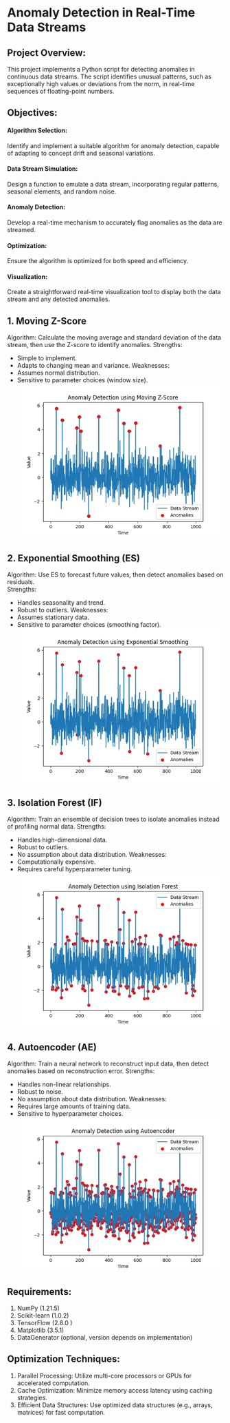 # Anomaly Detection in Real-Time Data Streams
## Project Overview: 
This project implements a Python script for detecting anomalies in 
continuous data streams. The script identifies unusual patterns, such as 
exceptionally high values or deviations from the norm, in real-time sequences 
of floating-point numbers. 
## Objectives: 
#### Algorithm Selection: 
Identify and implement a suitable algorithm for 
anomaly detection, capable of adapting to concept drift and seasonal 
variations. 
#### Data Stream Simulation: 
Design a function to emulate a data stream, 
incorporating regular patterns, seasonal elements, and random noise. 
#### Anomaly Detection:
Develop a real-time mechanism to accurately flag 
anomalies as the data are streamed. 
#### Optimization:
Ensure the algorithm is optimized for both speed and 
efficiency. 
#### Visualization:
Create a straightforward real-time visualization tool to display 
both the data stream and any detected anomalies.
## 1. Moving Z-Score 
Algorithm: Calculate the moving average and standard deviation of the data 
stream, then use the Z-score to identify anomalies. 
Strengths: 
- Simple to implement. 
- Adapts to changing mean and variance. 
Weaknesses:
- Assumes normal distribution.
- Sensitive to parameter choices (window size).
![image alt](https://github.com/GouthamiKethavath09/Anomaly-Detection-in-Real-Time-Data-Streams/blob/main/Moving%20Z-score.jpg?raw=true)

## 2. Exponential Smoothing (ES) 
Algorithm: Use ES to forecast future values, then detect anomalies based on 
residuals.  
Strengths: 
- Handles seasonality and trend.
- Robust to outliers. 
Weaknesses:
- Assumes stationary data. 
- Sensitive to parameter choices (smoothing factor).
![image alt](https://github.com/GouthamiKethavath09/Anomaly-Detection-in-Real-Time-Data-Streams/blob/main/Exponential%20smoothing.jpg?raw=true)

## 3. Isolation Forest (IF) 
Algorithm: Train an ensemble of decision trees to isolate anomalies instead of 
profiling normal data. 
Strengths: 
- Handles high-dimensional data.
- Robust to outliers.
- No assumption about data distribution. 
Weaknesses:
- Computationally expensive.
- Requires careful hyperparameter tuning.
![image alt](https://github.com/GouthamiKethavath09/Anomaly-Detection-in-Real-Time-Data-Streams/blob/main/isolation%20Forest.jpg?raw=true)
## 4. Autoencoder (AE) 
Algorithm: Train a neural network to reconstruct input data, then detect 
anomalies based on reconstruction error. 
Strengths: 
- Handles non-linear relationships.
- Robust to noise.
- No assumption about data distribution. 
Weaknesses:
- Requires large amounts of training data.
- Sensitive to hyperparameter choices.
![image alt](https://github.com/GouthamiKethavath09/Anomaly-Detection-in-Real-Time-Data-Streams/blob/main/AutoEncoder.jpg?raw=true)
## Requirements: 
1. NumPy (1.21.5) 
2. Scikit-learn (1.0.2) 
3. TensorFlow (2.8.0 ) 
4. Matplotlib (3.5.1) 
5. DataGenerator (optional, version depends on implementation)
## Optimization Techniques: 
1. Parallel Processing: Utilize multi-core processors or GPUs for accelerated 
computation. 
2. Cache Optimization: Minimize memory access latency using caching 
strategies. 
3. Efficient Data Structures: Use optimized data structures (e.g., arrays, 
matrices) for fast computation.

